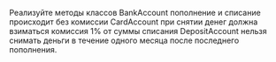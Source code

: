 Реализуйте методы классов
    BankAccount пополнение и списание происходит без комиссии
    CardAccount при снятии денег должна взиматься комиссия 1% от суммы списания
    DepositAccount нельзя снимать деньги в течение одного месяца после последнего пополнения. 
